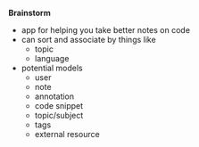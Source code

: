 **Brainstorm**
  - app for helping you take better notes on code
  - can sort and associate by things like
    - topic
    - language
  - potential models
    - user
    - note
    - annotation
    - code snippet
    - topic/subject
    - tags
    - external resource